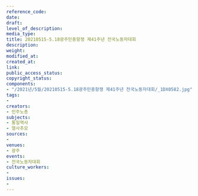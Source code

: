 ```yaml
---
reference_code: 
date: 
draft: 
level_of_description: 
media_type: 
title: 20210515-5.18광주민중항쟁 제41주년 전국노동자대회
description: 
weight: 
modified_at: 
created_at: 
link: 
public_access_status: 
copyright_status: 
components:
- "/2021년/5월/20210515-5.18광주민중항쟁 제41주년 전국노동자대회/_1DX0582.jpg"
tags:
- 
creators:
- 민주노총
subjects:
- 통일역사
- 열사추모
sources:
- 
venues:
- 광주
events:
- 전국노동자대회
culture_workers:
- 
issues:
- 
---
```

